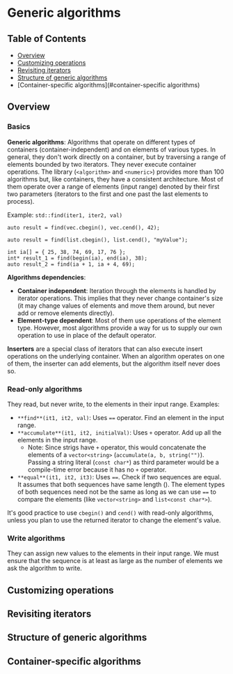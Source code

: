 # Generic algorithms

## Table of Contents
+ [Overview](#overview)
+ [Customizing operations](#customizing-operations)
+ [Revisiting iterators](#revisiting-iterators)
+ [Structure of generic algorithms](#structure-of-generic-algorithms)
+ [Container-specific algorithms](#container-specific algorithms)


## Overview

### Basics

**Generic algorithms**: Algorithms that operate on different types of containers (container-independent) and on elements of various types. In general, they don't work directly on a container, but by traversing a range of elements bounded by two iterators. They never execute container operations. The library (`<algorithm>` and `<numeric>`) provides more than 100 algorithms but, like containers, they have a consistent architecture. Most of them operate over a range of elements (input range) denoted by their first two parameters (iterators to the first and one past the last elements to process). 

Example: `std::find(iter1, iter2, val)`

```
auto result = find(vec.cbegin(), vec.cend(), 42);
```

```
auto result = find(list.cbegin(), list.cend(), "myValue");
```

```
int ia[] = { 25, 38, 74, 69, 17, 76 };
int* result_1 = find(begin(ia), end(ia), 38);
auto result_2 = find(ia + 1, ia + 4, 69);
```

**Algorithms dependencies**:

- **Container independent**: Iteration through the elements is handled by iterator operations. This implies that they never change container's size (it may change values of elements and move them around, but never add or remove elements directly). 
- **Element-type dependent**: Most of them use operations of the element type. However, most algorithms provide a way for us to supply our own operation to use in place of the default operator.

**Inserters** are a special class of iterators that can also execute insert operations on the underlying container. When an algorithm operates on one of them, the inserter can add elements, but the algorithm itself never does so.

### Read-only algorithms

They read, but never write, to the elements in their input range. Examples:

- `**find**(it1, it2, val)`: Uses `==` operator. Find an element in the input range.
- `**accumulate**(it1, it2, initialVal)`: Uses `+` operator. Add up all the elements in the input range. 
  - Note: Since strigs have `+` operator, this would concatenate the elements of a `vector<string>` (`accumulate(a, b, string("")`). Passing a string literal (`const char*`) as third parameter would be a compile-time error because it has no `+` operator.
- `**equal**(it1, it2, it3)`: Uses `==`. Check if two sequences are equal. It assumes that both sequences have same length (). The element types of both sequences need not be the same as long as we can use `==` to compare the elements (like `vector<string>` and `list<const char*>`).

It's good practice to use `cbegin()` and `cend()` with read-only algorithms, unless you plan to use the returned iterator to change the element's value.

### Write algorithms

They can assign new values to the elements in their input range. We must ensure that the sequence is at least as large as the number of elements we ask the algorithm to write.






## Customizing operations
## Revisiting iterators
## Structure of generic algorithms
## Container-specific algorithms

